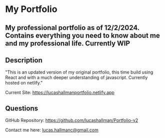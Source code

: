 # My Portfolio

## My professional portfolio as of 12/2/2024. Contains everything you need to know about me and my professional life. Currently WIP

## Description

"This is an updated version of my original portfolio, this time build using React and with a much deeper understanding of javascript. Currently hosted on netlify."

Current Site: https://lucashallmanportfolio.netlify.app

## Questions

GitHub Repository: https://github.com/lucashallman/Portfolio-v2



Contact me here: [lucas.hallmanc@gmail.com](lucas.hallmanc@gmail.com)

